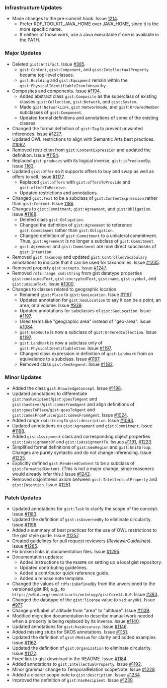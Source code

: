 ### Infrastructure Updates

- Made changes to the pre-commit hook. Issue [1214](https://github.com/semanticarts/gist/issues/1214).
  - Prefer RDF_TOOLKIT_JAVA_HOME over JAVA_HOME, since it is the more specific name.
  - If neither of those work, use a Java executable if one is available in the PATH.

### Major Updates

- Deleted `gist:Artifact`. Issue [#385](https://github.com/semanticarts/gist/issues/385).
  - `gist:Content`, `gist:Component`, and `gist:IntellectualProperty` became top-level classes.
  - `gist:Building` and `gist:Equipment` remain within the `gist:PhysicalIdentifiableItem` hierarchy.
- Composites and components. Issue [#1194](https://github.com/semanticarts/gist/issues/1194).
  - Added abstract class `gist:Composite` as the superclass of existing classes `gist:Collection`, `gist:Network`, and `gist:System`.
  - Made `gist:NetworkLink`, `gist:NetworkNode`, and `gist:OrderedMember` subclasses of `gist:Component`.
  - Updated formal definitions and annotations of some of the existing classes.
- Changed the formal definition of `gist:Tag` to prevent unwanted inferences. Issue [#1227](https://github.com/semanticarts/gist/issues/1227).
- Updated OWL restrictions to align with Semantic Arts best practices. [#1062](https://github.com/semanticarts/gist/issues/1062).
- Removed restriction from `gist:ContentExpression` and updated the definition. Issue [#1154](https://github.com/semanticarts/gist/issues/1154).
- Replaced `gist:produces` with its logical inverse, `gist:isProducedBy`. Issue [1163](https://github.com/semanticarts/gist/issues/1163).
- Updated `gist:Offer` so it supports offers to buy and swap as well as offers to sell. Issue [#1177](https://github.com/semanticarts/gist/issues/1177).
  - Replaced `gist:offers` with `gist:offersToProvide` and `gist:offersToReceive`.
  - Updated restrictions and annotations.
- Changed `gist:Text` to be a subclass of `gist:ContentExpression` rather than `gist:Content`. Issue [1186](https://github.com/semanticarts/gist/issues/1186).
- Changes to `gist:Commitment`, `gist:Agreement`, and `gist:Obligation`. Issue [#1188](https://github.com/semanticarts/gist/issues/1188).
  - Deleted class `gist:Obligation`.
  - Changed the definition of `gist:Agreement` to reference `gist:Commitment` rather than `gist:Obligation`.
  - Changed definition of `gist:Commitment` to a unilateral commitment. Thus, `gist:Agreement` is no longer a subclass of `gist:Commitment`.
  - `gist:Agreement` and `gist:Commitment` are now direct subclasses of `gist:Intention`.
- Removed `gist:Taxonomy` and updated `gist:ControlledVocabulary` annotations to indicate that it can be used for taxonomies. Issue [#1235](https://github.com/semanticarts/gist/issues/1235).
- Removed property `gist:accepts`. Issue [#1247](https://github.com/semanticarts/gist/issues/1247).
- Removed `rdfs:range xsd:string` from gist datatype properties `gist:containedText`, `gist:encryptedText`, `gist:name`, `gist:symbol`, and `gist:uniqueText`. Issue [#1300](https://github.com/semanticarts/gist/issues/1300).
- Changes to classes related to geographic location.
  - Renamed `gist:Place` to `gist:GeoLocation`. Issue [#1197](https://github.com/semanticarts/gist/issues/1197).
  - Updated annotation for `gist:GeoLocation` to say it can be a point, an area, or a volume. Issue [#939](https://github.com/semanticarts/gist/issues/939).
  - Updated annotations for subclasses of `gist:GeoLocation`. Issue [#1197](https://github.com/semanticarts/gist/issues/1197).
  - Used terms like "geographic area" instead of "geo-area". Issue [#1084](https://github.com/semanticarts/gist/issues/1084).
  - `gist:GeoRoute` is now a subclass of `gist:OrderedCollection`. Issue [#1197](https://github.com/semanticarts/gist/issues/1197).
  - `gist:Landmark` is now a subclass only of `gist:PhysicalIdentifiableItem`. Issue [#1197](https://github.com/semanticarts/gist/issues/1197).
  - Changed class expression in definition of `gist:Landmark` from an equivalence to a subclass. Issue [#1197](https://github.com/semanticarts/gist/issues/1197).
  - Removed class `gist:GeoSegment`. Issue [#1182](https://github.com/semanticarts/gist/issues/1182).

### Minor Updates

- Added the class `gist:KnowledgeConcept`. Issue [#1198](https://github.com/semanticarts/gist/issues/1198).
- Updated annotations to differentiate `gist:hasRecipient`/`gist:goesToAgent` and `gist:hasGiver`/`gist:comesFromAgent` and align definitions of `gist:goesToPlace`/`gist:goesToAgent` and `gist:comesFromPlace`/`gist:comesFromAgent`. Issue [#1024](https://github.com/semanticarts/gist/issues/1024).
- Added range `xsd:string` to `gist:description`. Issue [#1093](https://github.com/semanticarts/gist/issues/1093).
- Updated annotations on `gist:Agreement` and `gist:Commitment`. Issue [#1188](https://github.com/semanticarts/gist/issues/1188).
- Added `gist:Assignment` class and corresponding object properties `gist:isAssignmentOf` and `gist:isAssignmentTo`. Issues [#1191](https://github.com/semanticarts/gist/issues/1191), [#1223](https://github.com/semanticarts/gist/issues/1223).
- Simplified formal definitions of `gist:GeoRegion` and `gist:UnitGroup`. Changes are purely syntactic and do not change inferencing. Issue [#1225](https://github.com/semanticarts/gist/issues/1225).
- Explicitly defined `gist:RenderedContent` to be a subclass of `gist:FormattedContent`. (This is not a major change, since reasoners would already infer this.) Issue [#1242](https://github.com/semanticarts/gist/issues/1242).
- Removed disjointness axiom between `gist:IntellectualProperty` and `gist:Intention`. Issue [#1251](https://github.com/semanticarts/gist/issues/1251).

### Patch Updates

- Updated annotations for `gist:Task` to clarify the scope of the concept. Issue [#1183](https://github.com/semanticarts/gist/issues/1183).
- Updated the definition of `gist:isGovernedBy` to eliminate circularity. Issue [#1198](https://github.com/semanticarts/gist/issues/1198).
- Added a summary of best practices for the use of OWL restrictions to the gist style guide. Issue [#1257](https://github.com/semanticarts/gist/issues/1257).
- Created guidelines for pull request reviewers (*ReviewerGuidelines*). Issue [#1285](https://github.com/semanticarts/gist/issues/1285).
- Fix broken links in documentation files. Issue [#1295](https://github.com/semanticarts/gist/issues/1295).
- Documentation updates:
  - Added instructions to the `README` on setting up a local gist repository.
  - Updated contributing guidelines.
  - Added a contributor quick reference guide.
  - Added a release note template.
- Changed the values of `rdfs:isDefinedBy` from the unversioned to the versioned gist IRI; e.g., to `https://w3id.org/semanticarts/ontology/gistCore14.0.0`. Issue [#383](https://github.com/semanticarts/gist/issues/383).
- Changed the datatype of the `gist:license` value to `xsd:anyURI`. Issue [#977](https://github.com/semanticarts/gist/issues/977).
- Change prefLabel of altitude from "area" to "altitude". Issue [#1139](https://github.com/semanticarts/gist/issues/1139).
- Modified migration documentation to describe manual work needed when a property is being replaced by its inverse. Issue [#1140](https://github.com/semanticarts/gist/issues/1140).
- Updated annotations for `gist:hasAccuracy`. Issue [#1146](https://github.com/semanticarts/gist/issues/1146).
- Added missing stubs for SKOS annotations. Issue [#1151](https://github.com/semanticarts/gist/issues/1151).
- Updated the definition of `gist:Medium` for clarity and added examples. Issue [#1162](https://github.com/semanticarts/gist/issues/1162).
- Updated the definition of `gist:Organization` to eliminate circularity. Issue [#1172](https://github.com/semanticarts/gist/issues/1172).
- Fixed link to gist download in the README. Issue [#1184](https://github.com/semanticarts/gist/issues/1184).
- Added annotations to `gist:IntellectualProperty`. Issue [#1192](https://github.com/semanticarts/gist/issues/1192).
- Minor grammar change to TemporalRelation scopeNote. Issue [#1229](https://github.com/semanticarts/gist/issues/1229).
- Added a clearer scope note to `gist:description`. Issue [#1234](https://github.com/semanticarts/gist/issues/1234).
- Improved the definition of `gist:hasRecipient`. Issue [#1239](https://github.com/semanticarts/gist/issues/1239).
